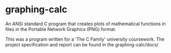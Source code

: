 # graphing-calc
An ANSI standard C program that creates plots of mathematical functions in files in the Portable Network Graphics (PNG) format.

This was a program written for a 'The C Family' university coursework. The project specification and report can be found in the graphing-calc/docs/
